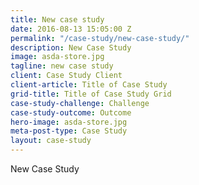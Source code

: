 ```yaml
---
title: New case study
date: 2016-08-13 15:05:00 Z
permalink: "/case-study/new-case-study/"
description: New Case Study
image: asda-store.jpg
tagline: new case study
client: Case Study Client
client-article: Title of Case Study
grid-title: Title of Case Study Grid
case-study-challenge: Challenge
case-study-outcome: Outcome
hero-image: asda-store.jpg
meta-post-type: Case Study
layout: case-study
---
```


New Case Study